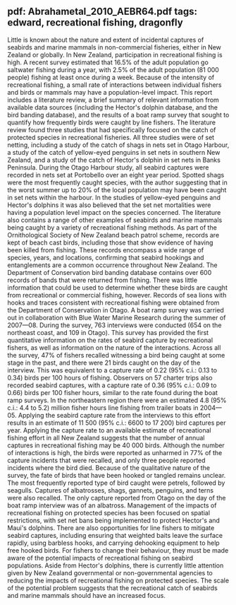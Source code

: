 pdf: Abrahametal_2010_AEBR64.pdf
tags: edward, recreational fishing, dragonfly
---
 Little is known about the nature and extent of incidental captures of seabirds and marine mammals in non-commercial fisheries, either in New Zealand or globally. In New Zealand, participation in recreational fishing is high. A recent survey estimated that 16.5% of the adult population go saltwater fishing during a year, with 2.5% of the adult population (81 000 people) fishing at least once during a week. Because of the intensity of recreational fishing, a small rate of interactions between individual fishers and birds or mammals may have a population-level impact. This report includes a literature review, a brief summary of relevant information from available data sources (including the Hector's dolphin database, and the bird banding database), and the results of a boat ramp survey that sought to quantify how frequently birds were caught by line fishers. The literature review found three studies that had specifically focused on the catch of protected species in recreational fisheries. All three studies were of set netting, including a study of the catch of shags in nets set in Otago Harbour, a study of the catch of yellow-eyed penguins in set nets in southern New Zealand, and a study of the catch of Hector's dolphin in set nets in Banks Peninsula. During the Otago Harbour study, all seabird captures were recorded in nets set at Portobello over an eight year period. Spotted shags were the most frequently caught species, with the author suggesting that in the worst summer up to 20\% of the local population may have been caught in set nets within the harbour. In the studies of yellow-eyed penguins and Hector's dolphins it was also believed that the set net mortalities were having a population level impact on the species concerned. The literature also contains a range of other examples of seabirds and marine mammals being caught by a variety of recreational fishing methods. As part of the Ornithological Society of New Zealand beach patrol scheme, records are kept of beach cast birds, including those that show evidence of having been killed from fishing. These records encompass a wide range of species, years, and locations, confirming that seabird hookings and entanglements are a common occurrence throughout New Zealand. The Department of Conservation bird banding database contains over 600 records of bands that were returned from fishing. There was little information that could be used to determine whether these birds are caught from recreational or commercial fishing, however. Records of sea lions with hooks and traces consistent with recreational fishing were obtained from the Department of Conservation in Otago. A boat ramp survey was carried out in collaboration with Blue Water Marine Research during the summer of 2007—08. During the survey, 763 interviews were conducted (654 on the northeast coast, and 109 in Otago). This survey has provided the first quantitative information on the rates of seabird capture by recreational fishers, as well as information on the nature of the interactions. Across all the survey, 47% of fishers recalled witnessing a bird being caught at some stage in the past, and there were 21 birds caught on the day of the interview. This was equivalent to a capture rate of 0.22 (95% c.i.: 0.13 to 0.34) birds per 100 hours of fishing. Observers on 57 charter trips also recorded seabird captures, with a capture rate of 0.36 (95% c.i.: 0.09 to 0.66) birds per 100 fisher hours, similar to the rate found during the boat ramp surveys. In the northeastern region there were an estimated 4.8 (95% c.i.: 4.4 to 5.2) million fisher hours line fishing from trailer boats in 2004—05. Applying the seabird capture rate from the interviews to this effort results in an estimate of 11 500 (95% c.i.: 6600 to 17 200) bird captures per year. Applying the capture rate to an available estimate of recreational fishing effort in all New Zealand suggests that the number of annual captures in recreational fishing may be 40 000 birds. Although the number of interactions is high, the birds were reported as unharmed in 77% of the capture incidents that were recalled, and only three people reported incidents where the bird died. Because of the qualitative nature of the survey, the fate of birds that have been hooked or tangled remains unclear. The most frequently reported type of bird caught were petrels, followed by seagulls. Captures of albatrosses, shags, gannets, penguins, and terns were also recalled. The only capture reported from Otago on the day of the boat ramp interview was of an albatross. Management of the impacts of recreational fishing on protected species has been focused on spatial restrictions, with set net bans being implemented to protect Hector's and Maui's dolphins. There are also opportunities for line fishers to mitigate seabird captures, including ensuring that weighted baits leave the surface rapidly, using barbless hooks, and carrying dehooking equipment to help free hooked birds. For fishers to change their behaviour, they must be made aware of the potential impacts of recreational fishing on seabird populations. Aside from Hector's dolphins, there is currently little attention given by New Zealand governmental or non-governmental agencies to reducing the impacts of recreational fishing on protected species. The scale of the potential problem suggests that the recreational catch of seabirds and marine mammals should have an increased focus.
